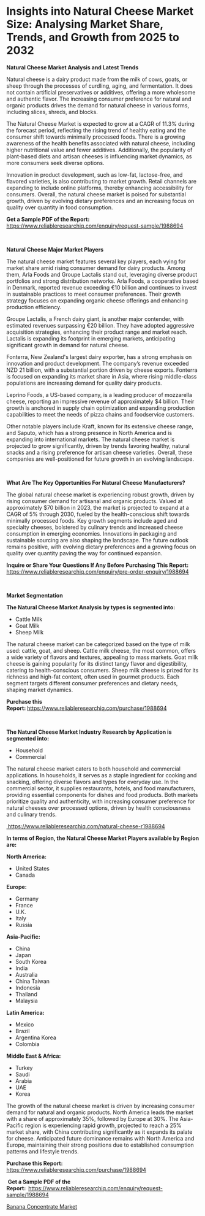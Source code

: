 <p><h1>Insights into Natural Cheese Market Size: Analysing Market Share, Trends, and Growth from 2025 to 2032</h1></p><p><strong>Natural Cheese Market Analysis and Latest Trends</strong></p>
<p><p>Natural cheese is a dairy product made from the milk of cows, goats, or sheep through the processes of curdling, aging, and fermentation. It does not contain artificial preservatives or additives, offering a more wholesome and authentic flavor. The increasing consumer preference for natural and organic products drives the demand for natural cheese in various forms, including slices, shreds, and blocks.</p><p>The Natural Cheese Market is expected to grow at a CAGR of 11.3% during the forecast period, reflecting the rising trend of healthy eating and the consumer shift towards minimally processed foods. There is a growing awareness of the health benefits associated with natural cheese, including higher nutritional value and fewer additives. Additionally, the popularity of plant-based diets and artisan cheeses is influencing market dynamics, as more consumers seek diverse options.</p><p>Innovation in product development, such as low-fat, lactose-free, and flavored varieties, is also contributing to market growth. Retail channels are expanding to include online platforms, thereby enhancing accessibility for consumers. Overall, the natural cheese market is poised for substantial growth, driven by evolving dietary preferences and an increasing focus on quality over quantity in food consumption.</p></p>
<p><strong>Get a Sample PDF of the Report:&nbsp;</strong> <a href="https://www.reliableresearchiq.com/enquiry/request-sample/1988694?utm_campaign=3100&utm_medium=2&utm_source=Github&utm_content=ia&utm_term=07042025&utm_id=natural-cheese">https://www.reliableresearchiq.com/enquiry/request-sample/1988694</a></p>
<p>&nbsp;</p>
<p><strong>Natural Cheese Major Market Players</strong></p>
<p><p>The natural cheese market features several key players, each vying for market share amid rising consumer demand for dairy products. Among them, Arla Foods and Groupe Lactalis stand out, leveraging diverse product portfolios and strong distribution networks. Arla Foods, a cooperative based in Denmark, reported revenue exceeding €10 billion and continues to invest in sustainable practices to meet consumer preferences. Their growth strategy focuses on expanding organic cheese offerings and enhancing production efficiency.</p><p>Groupe Lactalis, a French dairy giant, is another major contender, with estimated revenues surpassing €20 billion. They have adopted aggressive acquisition strategies, enhancing their product range and market reach. Lactalis is expanding its footprint in emerging markets, anticipating significant growth in demand for natural cheese.</p><p>Fonterra, New Zealand's largest dairy exporter, has a strong emphasis on innovation and product development. The company’s revenue exceeded NZD 21 billion, with a substantial portion driven by cheese exports. Fonterra is focused on expanding its market share in Asia, where rising middle-class populations are increasing demand for quality dairy products.</p><p>Leprino Foods, a US-based company, is a leading producer of mozzarella cheese, reporting an impressive revenue of approximately $4 billion. Their growth is anchored in supply chain optimization and expanding production capabilities to meet the needs of pizza chains and foodservice customers.</p><p>Other notable players include Kraft, known for its extensive cheese range, and Saputo, which has a strong presence in North America and is expanding into international markets. The natural cheese market is projected to grow significantly, driven by trends favoring healthy, natural snacks and a rising preference for artisan cheese varieties. Overall, these companies are well-positioned for future growth in an evolving landscape.</p></p>
<p>&nbsp;</p>
<p><strong>What Are The Key Opportunities For Natural Cheese Manufacturers?</strong></p>
<p><p>The global natural cheese market is experiencing robust growth, driven by rising consumer demand for artisanal and organic products. Valued at approximately $70 billion in 2023, the market is projected to expand at a CAGR of 5% through 2030, fueled by the health-conscious shift towards minimally processed foods. Key growth segments include aged and specialty cheeses, bolstered by culinary trends and increased cheese consumption in emerging economies. Innovations in packaging and sustainable sourcing are also shaping the landscape. The future outlook remains positive, with evolving dietary preferences and a growing focus on quality over quantity paving the way for continued expansion.</p></p>
<p><strong>Inquire or Share Your Questions If Any Before Purchasing This Report:</strong> <a href="https://www.reliableresearchiq.com/enquiry/pre-order-enquiry/1988694?utm_campaign=3100&utm_medium=2&utm_source=Github&utm_content=ia&utm_term=07042025&utm_id=natural-cheese">https://www.reliableresearchiq.com/enquiry/pre-order-enquiry/1988694</a></p>
<p>&nbsp;</p>
<p><strong>Market Segmentation</strong></p>
<p><strong>The Natural Cheese Market Analysis by types is segmented into:</strong></p>
<p><ul><li>Cattle Milk</li><li>Goat Milk</li><li>Sheep Milk</li></ul></p>
<p><p>The natural cheese market can be categorized based on the type of milk used: cattle, goat, and sheep. Cattle milk cheese, the most common, offers a wide variety of flavors and textures, appealing to mass markets. Goat milk cheese is gaining popularity for its distinct tangy flavor and digestibility, catering to health-conscious consumers. Sheep milk cheese is prized for its richness and high-fat content, often used in gourmet products. Each segment targets different consumer preferences and dietary needs, shaping market dynamics.</p></p>
<p><strong>Purchase this Report:&nbsp;</strong><a href="https://www.reliableresearchiq.com/purchase/1988694?utm_campaign=3100&utm_medium=2&utm_source=Github&utm_content=ia&utm_term=07042025&utm_id=natural-cheese">https://www.reliableresearchiq.com/purchase/1988694</a></p>
<p>&nbsp;</p>
<p><strong>The Natural Cheese Market Industry Research by Application is segmented into:</strong></p>
<p><ul><li>Household</li><li>Commercial</li></ul></p>
<p><p>The natural cheese market caters to both household and commercial applications. In households, it serves as a staple ingredient for cooking and snacking, offering diverse flavors and types for everyday use. In the commercial sector, it supplies restaurants, hotels, and food manufacturers, providing essential components for dishes and food products. Both markets prioritize quality and authenticity, with increasing consumer preference for natural cheeses over processed options, driven by health consciousness and culinary trends.</p></p>
<p><a href="https://www.reliableresearchiq.com/natural-cheese-r1988694?utm_campaign=3100&utm_medium=2&utm_source=Github&utm_content=ia&utm_term=07042025&utm_id=natural-cheese">&nbsp;https://www.reliableresearchiq.com/natural-cheese-r1988694</a></p>
<p><strong>In terms of Region, the Natural Cheese Market Players available by Region are:</strong></p>
<p>
    <p> <strong> North America: </strong>
        <ul>
            <li>United States</li>
            <li>Canada</li>
        </ul>
        </p> 
    <p> <strong> Europe: </strong>
        <ul>
            <li>Germany</li>
            <li>France</li>
            <li>U.K.</li>
            <li>Italy</li>
            <li>Russia</li>
        </ul>
        </p> 
    <p> <strong> Asia-Pacific: </strong>
        <ul>
            <li>China</li>
            <li>Japan</li>
            <li>South Korea</li>
            <li>India</li>
            <li>Australia</li>
            <li>China Taiwan</li>
            <li>Indonesia</li>
            <li>Thailand</li>
            <li>Malaysia</li>
        </ul>
        </p> 
    <p> <strong> Latin America: </strong>
        <ul>
            <li>Mexico</li>
            <li>Brazil</li>
            <li>Argentina Korea</li>
            <li>Colombia</li>
        </ul>
        </p> 
    <p> <strong> Middle East & Africa: </strong>
        <ul>
            <li>Turkey</li>
            <li>Saudi</li>
            <li>Arabia</li>
            <li>UAE</li>
            <li>Korea</li>
        </ul>
    </p>
    </p>
<p><p>The growth of the natural cheese market is driven by increasing consumer demand for natural and organic products. North America leads the market with a share of approximately 35%, followed by Europe at 30%. The Asia-Pacific region is experiencing rapid growth, projected to reach a 25% market share, with China contributing significantly as it expands its palate for cheese. Anticipated future dominance remains with North America and Europe, maintaining their strong positions due to established consumption patterns and lifestyle trends.</p></p>
<p><strong>Purchase this Report: </strong><a href="https://www.reliableresearchiq.com/purchase/1988694?utm_campaign=3100&utm_medium=2&utm_source=Github&utm_content=ia&utm_term=07042025&utm_id=natural-cheese">https://www.reliableresearchiq.com/purchase/1988694</a></p>
<p>&nbsp;<strong>Get a Sample PDF of the Report:&nbsp;&nbsp;</strong><a href="https://www.reliableresearchiq.com/enquiry/request-sample/1988694?utm_campaign=3100&utm_medium=2&utm_source=Github&utm_content=ia&utm_term=07042025&utm_id=natural-cheese">https://www.reliableresearchiq.com/enquiry/request-sample/1988694</a></p>
<p><strong></strong></p>
<p><p><a href="https://github.com/tashipmhuiri/Market-Research-Report-List-1/blob/main/banana-concentrate-market.md?utm_campaign=3100&utm_medium=2&utm_source=Github&utm_content=ia&utm_term=07042025&utm_id=natural-cheese">Banana Concentrate Market</a></p></p>